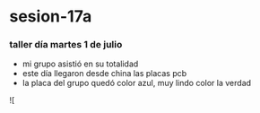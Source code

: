 # sesion-17a
### taller día martes 1 de julio

- mi grupo asistió en su totalidad
- este día llegaron desde china las placas pcb
- la placa del grupo quedó color azul, muy lindo color la verdad

![

